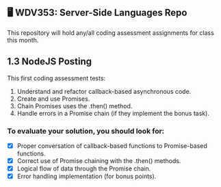 ## 🖥️ WDV353: Server-Side Languages Repo

This repository will hold any/all coding assessment assignments for class this month.

## 1.3 NodeJS Posting

This first coding assessment tests:

1. Understand and refactor callback-based asynchronous code.
2. Create and use Promises.
3. Chain Promises uses the .then() method.
4. Handle errors in a Promise chain (if they implement the bonus task).

### To evaluate your solution, you should look for:

- [x] Proper conversation of callback-based functions to Promise-based functions.
- [x] Correct use of Promise chaining with the .then() methods.
- [x] Logical flow of data through the Promise chain.
- [x] Error handling implementation (for bonus points).

